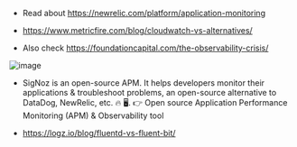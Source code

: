 * Read about https://newrelic.com/platform/application-monitoring
* https://www.metricfire.com/blog/cloudwatch-vs-alternatives/

* Also check https://foundationcapital.com/the-observability-crisis/

![image](https://github.com/user-attachments/assets/4f260e0e-9097-4502-9cf1-40b8ea1d6933)


* SigNoz is an open-source APM. It helps developers monitor their applications & troubleshoot problems, an open-source alternative to DataDog, NewRelic, etc. 🔥 🖥. 👉 Open source Application Performance Monitoring (APM) & Observability tool

* https://logz.io/blog/fluentd-vs-fluent-bit/
